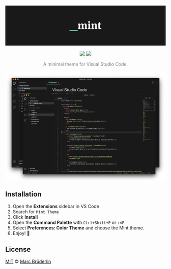 <p align="center">
  <img alt="hero" src="./.github/hero.png">
</p>

<p align="center"><a href="https://marketplace.visualstudio.com/items/marcbruederlin.mint-theme" target="_blank"><img src="https://vsmarketplacebadge.apphb.com/version/marcbruederlin.mint-theme.svg?style=flat-square&label=Extension%20Marketplace&logo=visual-studio-code&logoColor=fff&colorA=1a1919&colorB=73f8c5"/></a> <a href="https://marketplace.visualstudio.com/items/marcbruederlin.mint-theme" target="_blank"><img src="https://vsmarketplacebadge.apphb.com/installs/marcbruederlin.mint-theme.svg?style=flat-square&label=Installations&logo=visual-studio-code&logoColor=fff&colorA=1a1919&colorB=73f8c5"></a></p>

<p align="center" style="color: gray">
A minimal theme for Visual Studio Code.
</p>

<p align="center">
  <img alt="preview" src="./.github/preview.png">
</p>

## Installation

1. Open the **Extensions** sidebar in VS Code
2. Search for `Mint Theme`
3. Click **Install**
4. Open the **Command Palette** with `Ctrl+Shift+P` or `⇧⌘P`
5. Select **Preferences: Color Theme** and choose the Mint theme.
6. Enjoy! 🎉

## License

[MIT](LICENSE) © [Marc Brüderlin](https://github.com/marcbruederlin)
